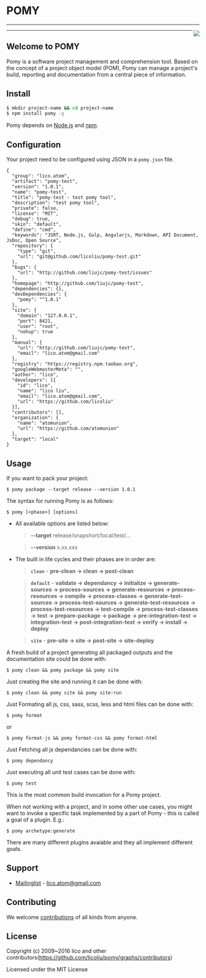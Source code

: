 # POMY
---
<img align="right" src="https://raw.githubusercontent.com/licoliu/pomy/develop/site/public/images/logo.png">

---

## Welcome to POMY
Pomy is a software project management and comprehension tool. Based on the concept of a project object model (POM), Pomy can manage a project's build, reporting and documentation from a central piece of information.

## Install
```sh
$ mkdir project-name && cd project-name
$ npm install pomy -g
```
Pomy depends on [Node.js](http://nodejs.org/) and [npm](http://npmjs.org/). 

## Configuration
Your project need to be configured using JSON in a `pomy.json` file.
```
{
  "group": "lico.atom",
  "artifact": "pomy-test",
  "version": "1.0.1",
  "name": "pomy-test",
  "title": "pomy-test - test pomy tool",
  "description": "test pomy tool",
  "private": false,
  "license": "MIT",
  "debug": true,
  "skin": "default",
  "define": "cmd",
  "keywords": "JSRT, Node.js, Gulp, Angularjs, Markdown, API Document, JsDoc, Open Source",
  "repository": {
    "type": "git",
    "url": "git@github.com/licoliu/pomy-test.git"
  },
  "bugs": {
    "url": "http://github.com/liujc/pomy-test/issues"
  },
  "homepage": "http://github.com/liujc/pomy-test",
  "dependencies": {},
  "devDependencies": {
    "pomy": "^1.0.1"
  },
  "site": {
    "domain": "127.0.0.1",
    "port": 8421,
    "user": "root",
    "nohup": true
  },
  "manual": {
    "url": "http://github.com/liujc/pomy-test",
    "email": "lico.atom@gmail.com"
  },
  "registry": "https://registry.npm.taobao.org",
  "googleWebmasterMeta": "",
  "author": "lico",
  "developers": [{
    "id": "lico",
    "name": "lico liu",
    "email": "lico.atom@gmail.com",
    "url": "https://github.com/licoliu"
  }],
  "contributors": [],
  "organization": {
    "name": "atomunion",
    "url": "https://github.com/atomunion"
  },
  "target": "local"
}
```

## Usage
If you want to pack your project:
```
$ pomy package --target release --version 1.0.1
```
The syntax for running Pomy is as follows:

```
$ pomy [<phase>] [options]
```
* All available options are listed below:
    > __--target__  release/snapshort/local/test/...

    > __--version__ x.xx.xxx

* The built in life cycles and their phases are in order are:

    > __`clean`__ - __pre-clean -> clean -> post-clean__

    > __`default`__ - __validate -> dependancy -> initialize -> generate-sources -> process-sources -> generate-resources -> process-resources -> compile -> process-classes -> generate-test-sources -> process-test-sources -> generate-test-resources -> process-test-resources -> test-compile -> process-test-classes -> test -> prepare-package -> package -> pre-integration-test -> integration-test -> post-integration-test -> verify -> install -> deploy__

    > __`site`__ - __pre-site -> site -> post-site -> site-deploy__

A fresh build of a project generating all packaged outputs and the documentation site could be done with:
```
$ pomy clean && pomy package && pomy site
```

Just creating the site and running it can be done with: 
```
$ pomy clean && pomy site && pomy site:run
```
Just Formating all js, css, sass, scss, less and html files can be done with:
```
$ pomy format
```
or
```
$ pomy format-js && pomy format-css && pomy format-html
```
Just Fetching all js dependancies can be done with:
```
$ pomy dependancy
```
Just executing all unit test cases can be done with:
```
$ pomy test
```
This is the most common build invocation for a Pomy project.

When not working with a project, and in some other use cases, you might want to invoke a specific task implemented by a part of Pomy - this is called a goal of a plugin. E.g.:

```
$ pomy archetype:generate
```

There are many different plugins avaiable and they all implement different goals.


## Support
* [Mailinglist](mailto:lico.atom@gmail.com) - lico.atom@gmail.com

## Contributing
We welcome [contributions](https://github.com/licoliu/pomy/graphs/contributors) of all kinds from anyone. 


## License
Copyright (c) 2009~2016 lico and other contributors(https://github.com/licoliu/pomy/graphs/contributors)

Licensed under the MIT License
